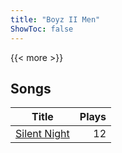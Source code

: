 ```yaml
---
title: "Boyz II Men"
ShowToc: false
---
```


{{< more >}}

## Songs
Title | Plays 
----- | -----: 
[Silent Night](/songs/silent-night) | 12


